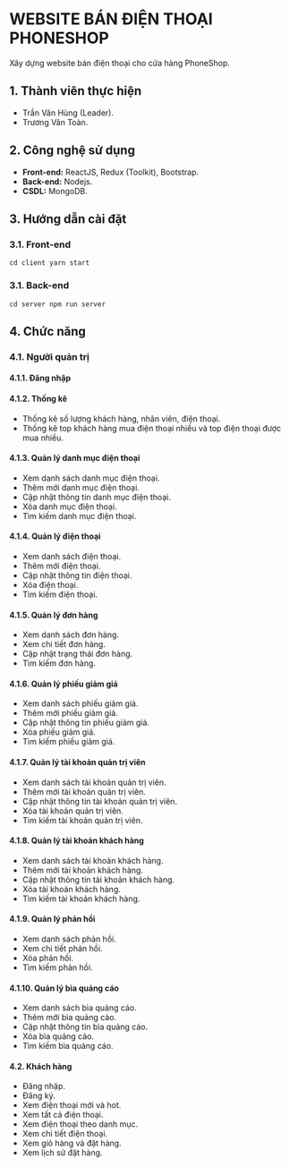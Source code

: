 # WEBSITE BÁN ĐIỆN THOẠI PHONESHOP
Xây dựng website bán điện thoại cho cửa hàng PhoneShop.

## 1. Thành viên thực hiện
- Trần Văn Hùng (Leader).
- Trương Văn Toàn.

## 2. Công nghệ sử dụng
- **Front-end:** ReactJS, Redux (Toolkit), Bootstrap.
- **Back-end:** Nodejs.
- **CSDL:** MongoDB.

## 3. Hướng dẫn cài đặt
### 3.1. Front-end
``
cd client
yarn start
``

### 3.1. Back-end
``
cd server
npm run server
``

## 4. Chức năng

### 4.1. Người quản trị

#### 4.1.1. Đăng nhập

#### 4.1.2. Thống kê
- Thống kê số lượng khách hàng, nhân viên, điện thoại.
- Thống kê top khách hàng mua điện thoại nhiều và top điện thoại được mua nhiều.

#### 4.1.3. Quản lý danh mục điện thoại
- Xem danh sách danh mục điện thoại.
- Thêm mới danh mục điện thoại.
- Cập nhật thông tin danh mục điện thoại.
- Xóa danh mục điện thoại.
- Tìm kiếm danh mục điện thoại.

#### 4.1.4. Quản lý điện thoại
- Xem danh sách điện thoại.
- Thêm mới điện thoại.
- Cập nhật thông tin điện thoại.
- Xóa điện thoại.
- Tìm kiếm điện thoại.

#### 4.1.5. Quản lý đơn hàng
- Xem danh sách đơn hàng.
- Xem chi tiết đơn hàng.
- Cập nhật trạng thái đơn hàng.
- Tìm kiếm đơn hàng.

#### 4.1.6. Quản lý phiếu giảm giá
- Xem danh sách phiếu giảm giá.
- Thêm mới phiếu giảm giá.
- Cập nhật thông tin phiếu giảm giá.
- Xóa phiếu giảm giá.
- Tìm kiếm phiếu giảm giá.

#### 4.1.7. Quản lý tài khoản quản trị viên
- Xem danh sách tài khoản quản trị viên.
- Thêm mới tài khoản quản trị viên.
- Cập nhật thông tin tài khoản quản trị viên.
- Xóa tài khoản quản trị viên.
- Tìm kiếm tài khoản quản trị viên.

#### 4.1.8. Quản lý tài khoản khách hàng
- Xem danh sách tài khoản khách hàng.
- Thêm mới tài khoản khách hàng.
- Cập nhật thông tin tài khoản khách hàng.
- Xóa tài khoản khách hàng.
- Tìm kiếm tài khoản khách hàng.

#### 4.1.9. Quản lý phản hồi
- Xem danh sách phản hồi.
- Xem chi tiết phản hồi.
- Xóa phản hồi.
- Tìm kiếm phản hồi.

#### 4.1.10. Quản lý bìa quảng cáo
- Xem danh sách bìa quảng cáo.
- Thêm mới bìa quảng cáo.
- Cập nhật thông tin bìa quảng cáo.
- Xóa bìa quảng cáo.
- Tìm kiếm bìa quảng cáo.

#### 4.2. Khách hàng
- Đăng nhập.
- Đăng ký.
- Xem điện thoại mới và hot.
- Xem tất cả điện thoại.
- Xem điện thoại theo danh mục.
- Xem chi tiết điện thoại.
- Xem giỏ hàng và đặt hàng.
- Xem lịch sử đặt hàng.